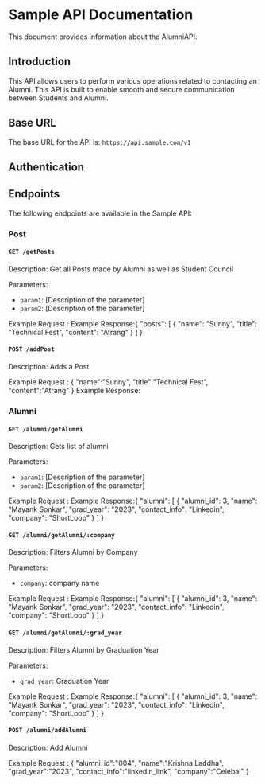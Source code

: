 # Sample API Documentation

This document provides information about the AlumniAPI.

## Introduction

This API allows users to perform various operations related to contacting an Alumni. This API is built to enable smooth and secure communication between Students and Alumni.

## Base URL

The base URL for the API is: `https://api.sample.com/v1`

## Authentication



## Endpoints

The following endpoints are available in the Sample API:

### Post

#### `GET /getPosts`

Description: Get all Posts made by Alumni as well as Student Council

Parameters:
- `param1`: [Description of the parameter]
- `param2`: [Description of the parameter]

Example Request : 
Example Response:{
    "posts": [
        {
            "name": "Sunny",
            "title": "Technical Fest",
            "content": "Atrang"
        }
    ]
}

#### `POST /addPost`

Description: Adds a Post


Example Request : {
    "name":"Sunny",
    "title":"Technical Fest",
    "content":"Atrang"
}
Example Response: 

### Alumni

#### `GET /alumni/getAlumni`

Description: Gets list of alumni

Parameters:
- `param1`: [Description of the parameter]
- `param2`: [Description of the parameter]

Example Request : 
Example Response:{
    "alumni": [
        {
            "alumni_id": 3,
            "name": "Mayank Sonkar",
            "grad_year": "2023",
            "contact_info": "Linkedin",
            "company": "ShortLoop"
        }
    ]
}

#### `GET /alumni/getAlumni/:company`

Description: Filters Alumni by Company

Parameters:
- `company`: company name

Example Request : 
Example Response:{
    "alumni": [
        {
            "alumni_id": 3,
            "name": "Mayank Sonkar",
            "grad_year": "2023",
            "contact_info": "Linkedin",
            "company": "ShortLoop"
        }
    ]
}

#### `GET /alumni/getAlumni/:grad_year`

Description: Filters Alumni by Graduation Year

Parameters:
- `grad_year`: Graduation Year

Example Request : 
Example Response:{
    "alumni": [
        {
            "alumni_id": 3,
            "name": "Mayank Sonkar",
            "grad_year": "2023",
            "contact_info": "Linkedin",
            "company": "ShortLoop"
        }
    ]
}

#### `POST /alumni/addAlumni`

Description: Add Alumni

Example Request : {
    "alumni_id":"004",
    "name":"Krishna Laddha",
    "grad_year":"2023",
    "contact_info":"linkedin_link",
    "company":"Celebal"
}




